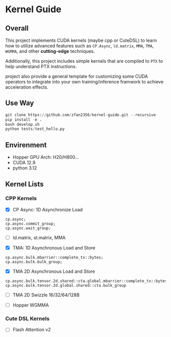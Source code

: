 # Kernel Guide

## Overall

This project implements CUDA kernels (maybe cpp or CuteDSL) to learn how to utilize advanced features such as `CP.Async`, `ld.matrix`, `MMA`, `TMA`, `WGMMA`, and other **cutting-edge** techniques.

Additionally, this project includes simple kernels that are compiled to `PTX` to help understand PTX instructions.

project also provide a general template for customizing some CUDA operators to integrate into your own training/inference framwork to achieve acceleration effects.

## Use Way

```python
git clone https://github.com/zfan2356/kernel-guide.git --recursive
pip install -e .
bash develop.sh
python tests/test_hello.py
```

## Envirenment

- Hopper GPU Arch: H20/H800...
- CUDA 12.9
- python 3.12

## Kernel Lists

### CPP Kernels

- [x] CP Async: 1D Asynchronize Load

```
cp.async;
cp.async.commit_group;
cp.async.wait_group;
```

- [ ] ld.matrix, st.matrix, MMA

- [x] TMA: 1D Asynchronous Load and Store

```
cp.async.bulk.mbarrier::complete_tx::bytes;
cp.async.bulk.bulk_group;
```

- [x] TMA 2D Asynchronous Load and Store

```
cp.async.bulk.tensor.2d.shared::cta.global.mbarrier::complete_tx::bytes
cp.async.bulk.tensor.2d.global.shared::cta.bulk_group
```

- [ ] TMA 2D Swizzle 16/32/64/128B

- [ ] Hopper WGMMA

### Cute DSL Kernels

- [ ] Flash Attention v2
